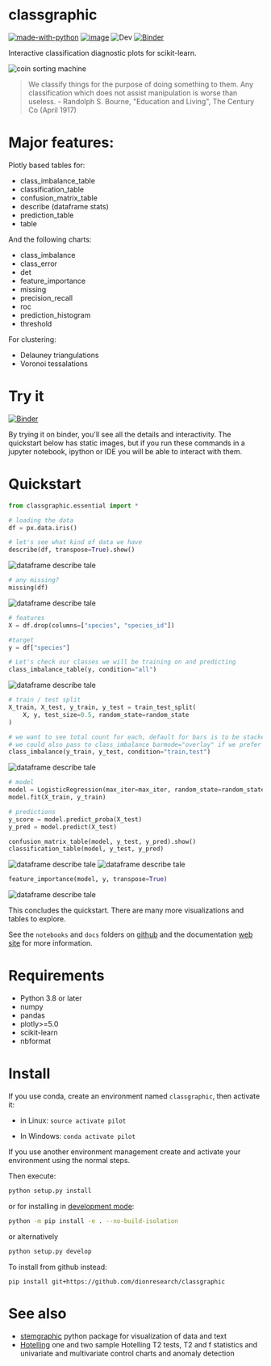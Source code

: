 # classgraphic
[![made-with-python](https://img.shields.io/badge/Made%20with-Python-1f425f.svg)](https://www.python.org/)
[![image](https://img.shields.io/pypi/v/classgraphic.svg)](https://pypi.python.org/pypi/classgraphic) 
![Dev](https://github.com/dionresearch/classgraphic/actions/workflows/dev.yml/badge.svg)
[![Binder](https://mybinder.org/badge_logo.svg)](https://mybinder.org/v2/gh/dionresearch/classgraphic/HEAD?labpath=notebooks%2FClassGraphic_iris_demo.ipynb)

Interactive classification diagnostic plots for scikit-learn.

![coin sorting machine](https://github.com/dionresearch/classgraphic/raw/main/docs/source/sorter_patent.jpg)

> We classify things for the purpose of doing something to them. Any classification which does not assist manipulation is worse than useless. - Randolph S. Bourne,
  "Education and Living", The Century Co (April 1917)

# Major features:

Plotly based tables for:

- class_imbalance_table 
- classification_table
- confusion_matrix_table
- describe (dataframe stats)
- prediction_table
- table

And the following charts:

- class_imbalance 
- class_error
- det
- feature_importance
- missing
- precision_recall
- roc
- prediction_histogram
- threshold

For clustering:
- Delauney triangulations
- Voronoi tessalations

# Try it

[![Binder](https://mybinder.org/badge_logo.svg)](https://mybinder.org/v2/gh/dionresearch/classgraphic/HEAD?labpath=notebooks%2FClassGraphic_iris_demo.ipynb)

By trying it on binder, you'll see all the details and interactivity. The quickstart below
has static images, but if you run these commands in a jupyter notebook, ipython or IDE you will
be able to interact with them.

# Quickstart

```python
from classgraphic.essential import *

# loading the data
df = px.data.iris()

# let's see what kind of data we have
describe(df, transpose=True).show()
```
![dataframe describe tale](https://github.com/dionresearch/classgraphic/raw/main/docs/source/describe.png)
```python
# any missing?
missing(df)
```
![dataframe describe tale](https://github.com/dionresearch/classgraphic/raw/main/docs/source/missing.png)
```python
# features
X = df.drop(columns=["species", "species_id"])

#target
y = df["species"]

# Let's check our classes we will be training on and predicting
class_imbalance_table(y, condition="all")
```
![dataframe describe tale](https://github.com/dionresearch/classgraphic/raw/main/docs/source/imbalance_table.png)
```python
# train / test split
X_train, X_test, y_train, y_test = train_test_split(
    X, y, test_size=0.5, random_state=random_state
)

# we want to see total count for each, default for bars is to be stacked, so that works
# we could also pass to class_imbalance barmode="overlay" if we prefer
class_imbalance(y_train, y_test, condition="train,test")
```
![dataframe describe tale](https://github.com/dionresearch/classgraphic/raw/main/docs/source/class_imbalance.png)
```python
# model
model = LogisticRegression(max_iter=max_iter, random_state=random_state)
model.fit(X_train, y_train)

# predictions
y_score = model.predict_proba(X_test)
y_pred = model.predict(X_test)

confusion_matrix_table(model, y_test, y_pred).show()
classification_table(model, y_test, y_pred)
```
![dataframe describe tale](https://github.com/dionresearch/classgraphic/raw/main/docs/source/confusion.png)
![dataframe describe tale](https://github.com/dionresearch/classgraphic/raw/main/docs/source/classification_table.png)
```python
feature_importance(model, y, transpose=True)
```
![dataframe describe tale](https://github.com/dionresearch/classgraphic/raw/main/docs/source/feature.png)

This concludes the quickstart. There are many more visualizations and tables to explore.

See the `notebooks` and `docs` folders on [github](https://github.com/dionresearch/classgraphic) and the documentation
[web site](https://dionresearch.github.io/classgraphic/) for more information.

# Requirements

- Python 3.8 or later
- numpy
- pandas
- plotly>=5.0
- scikit-learn
- nbformat

# Install

If you use conda, create an environment named `classgraphic`, then activate it:

- in Linux:
`source activate pilot`

- In Windows:
`conda activate pilot`

If you use another environment management create and activate your environment
using the normal steps.

Then execute:

```sh
python setup.py install
```

or for installing in [development mode](https://pip.pypa.io/en/latest/cli/pip_install/#install-editable):


```sh
python -m pip install -e . --no-build-isolation
```

or alternatively

```sh
python setup.py develop
```

To install from github instead:
```shell
pip install git+https://github.com/dionresearch/classgraphic
```


# See also

- [stemgraphic](https://github.com/dionresearch/stemgraphic) python package for visualization of data and text
- [Hotelling](https://github.com/dionresearch/hotelling) one and two sample Hotelling T2 tests, T2 and f statistics and univariate and multivariate control charts and anomaly detection
